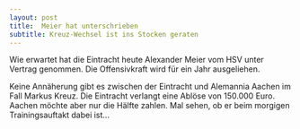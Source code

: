 ```yaml
---
layout: post
title:  Meier hat unterschrieben
subtitle: Kreuz-Wechsel ist ins Stocken geraten
---
```


Wie erwartet hat die Eintracht heute Alexander Meier vom HSV unter Vertrag genommen. Die Offensivkraft wird für ein Jahr ausgeliehen.

Keine Annäherung gibt es zwischen der Eintracht und Alemannia Aachen im Fall Markus Kreuz. Die Eintracht verlangt eine Ablöse von 150.000 Euro. Aachen möchte aber nur die Hälfte zahlen. Mal sehen, ob er beim morgigen Trainingsauftakt dabei ist...
